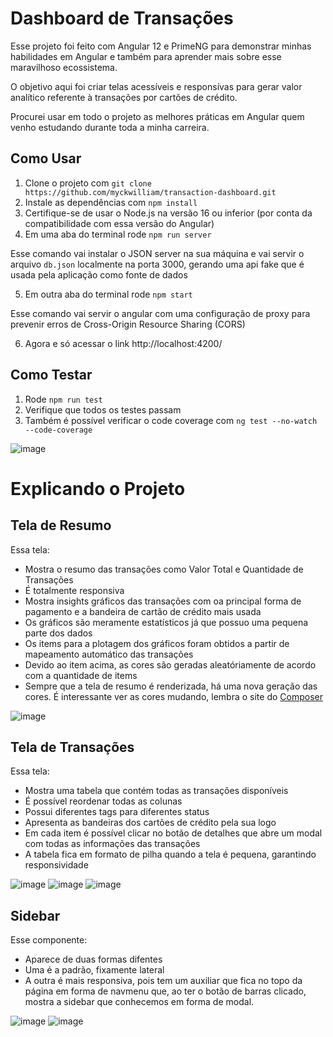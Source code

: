 # Dashboard de Transações

Esse projeto foi feito com Angular 12 e PrimeNG para demonstrar minhas habilidades em Angular e também para aprender mais sobre esse maravilhoso ecossistema.

O objetivo aqui foi criar telas acessíveis e responsívas para gerar valor analítico referente à transações por cartões de crédito. 

Procurei usar em todo o projeto as melhores práticas em Angular quem venho estudando durante toda a minha carreira.

## Como Usar

1. Clone o projeto com `git clone https://github.com/myckwilliam/transaction-dashboard.git`
2. Instale as dependências com `npm install`
3. Certifique-se de usar o Node.js na versão 16 ou inferior (por conta da compatibilidade com essa versão do Angular)
4. Em uma aba do terminal rode `npm run server`

Esse comando vai instalar o JSON server na sua máquina e vai servir o arquivo `db.json` localmente na porta 3000, gerando uma api fake que é usada pela aplicação como fonte de dados

5. Em outra aba do terminal rode `npm start`

Esse comando vai servir o angular com uma configuração de proxy para prevenir erros de Cross-Origin Resource Sharing (CORS)

6. Agora e só acessar o link http://localhost:4200/

## Como Testar

1. Rode `npm run test`
2. Verifique que todos os testes passam
3. Também é possível verificar o code coverage com `ng test --no-watch --code-coverage`

![image](https://github.com/myckwilliam/transaction-dashboard/assets/75875219/af84a7f4-1f3d-422d-b387-153c3c932ba5)

# Explicando o Projeto

## Tela de Resumo

Essa tela:

* Mostra o resumo das transações como Valor Total e Quantidade de Transações
* É totalmente responsiva
* Mostra insights gráficos das transações com oa principal forma de pagamento e a bandeira de cartão de crédito mais usada
* Os gráficos são meramente estatísticos já que possuo uma pequena parte dos dados
* Os items para a plotagem dos gráficos foram obtidos a partir de mapeamento automático das transações
* Devido ao item acima, as cores são geradas aleatóriamente de acordo com a quantidade de items
* Sempre que a tela de resumo é renderizada, há uma nova geração das cores. É interessante ver as cores mudando, lembra o site do [Composer](https://getcomposer.org/)

![image](https://github.com/myckwilliam/transaction-dashboard/assets/75875219/1ea63d70-e886-4f65-9463-8b7c98039571)

## Tela de Transações

Essa tela:

* Mostra uma tabela que contém todas as transações disponíveis
* É possível reordenar todas as colunas
* Possui diferentes tags para diferentes status
* Apresenta as bandeiras dos cartões de crédito pela sua logo
* Em cada item é possível clicar no botão de detalhes que abre um modal com todas as informações das transações
* A tabela fica em formato de pilha quando a tela é pequena, garantindo responsividade

![image](https://github.com/myckwilliam/transaction-dashboard/assets/75875219/340658b1-8760-4656-a023-67d951011cb6)
![image](https://github.com/myckwilliam/transaction-dashboard/assets/75875219/5ab6180f-e1d2-499f-bfa6-b69a22740d41)
![image](https://github.com/myckwilliam/transaction-dashboard/assets/75875219/3a4767b1-9c2a-4a2b-ac1d-889b2d3ee479)

## Sidebar

Esse componente:

* Aparece de duas formas difentes
* Uma é a padrão, fixamente lateral
* A outra é mais responsiva, pois tem um auxiliar que fica no topo da página em forma de navmenu que, ao ter o botão de barras clicado, mostra a sidebar que conhecemos em forma de modal.

![image](https://github.com/myckwilliam/transaction-dashboard/assets/75875219/6fb67ac0-4e70-424f-bab5-964f50fdb231)
![image](https://github.com/myckwilliam/transaction-dashboard/assets/75875219/12198c60-92b8-4cf9-ad47-4881b20658ff)














